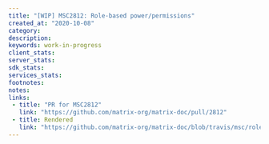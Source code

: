 ```yaml
---
title: "[WIP] MSC2812: Role-based power/permissions"
created_at: "2020-10-08"
category:
description:
keywords: work-in-progress
client_stats:
server_stats:
sdk_stats:
services_stats:
footnotes:
notes:
links:
 - title: "PR for MSC2812"
   link: "https://github.com/matrix-org/matrix-doc/pull/2812"
 - title: Rendered
   link: "https://github.com/matrix-org/matrix-doc/blob/travis/msc/roles/proposals/2812-role-based-power.md"
---
```

